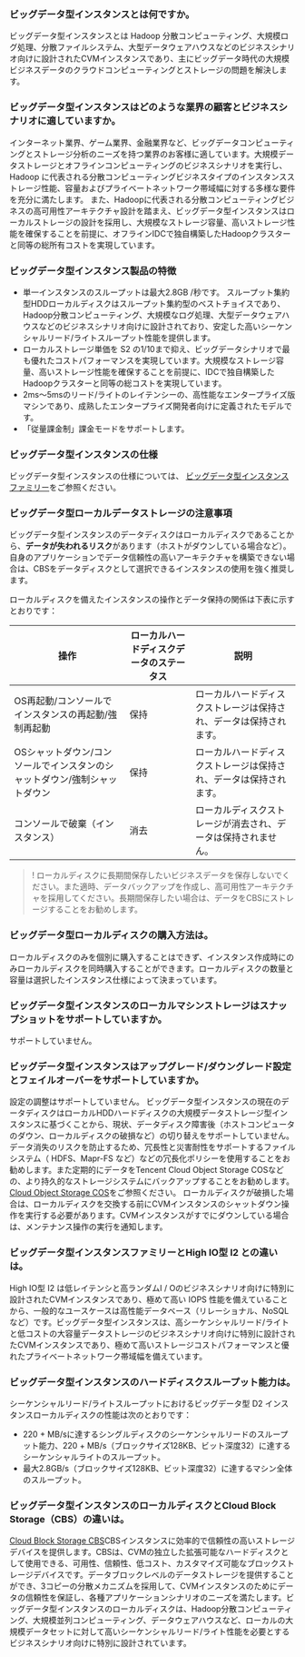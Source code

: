 
### ビッグデータ型インスタンスとは何ですか。
ビッグデータ型インスタンスとは Hadoop 分散コンピューティング、大規模ログ処理、分散ファイルシステム、大型データウェアハウスなどのビジネスシナリオ向けに設計されたCVMインスタンスであり、主にビッグデータ時代の大規模ビジネスデータのクラウドコンピューティングとストレージの問題を解決します。

### ビッグデータ型インスタンスはどのような業界の顧客とビジネスシナリオに適していますか。
インターネット業界、ゲーム業界、金融業界など、ビッグデータコンピューティングとストレージ分析のニーズを持つ業界のお客様に適しています。大規模データストレージとオフラインコンピューティングのビジネスシナリオを実行し、Hadoop に代表される分散コンピューティングビジネスタイプのインスタンスストレージ性能、容量およびプライベートネットワーク帯域幅に対する多様な要件を充分に満たします。
また、Hadoopに代表される分散コンピューティングビジネスの高可用性アーキテクチャ設計を踏まえ、ビッグデータ型インスタンスはローカルストレージの設計を採用し、大規模なストレージ容量、高いストレージ性能を確保することを前提に、オフラインIDCで独自構築したHadoopクラスターと同等の総所有コストを実現しています。

### ビッグデータ型インスタンス製品の特徴
* 単一インスタンスのスループットは最大2.8GB /秒です。 スループット集約型HDDローカルディスクはスループット集約型のベストチョイスであり、Hadoop分散コンピューティング、大規模なログ処理、大型データウェアハウスなどのビジネスシナリオ向けに設計されており、安定した高いシーケンシャルリード/ライトスループット性能を提供します。
* ローカルストレージ単価を S2 の1/10まで抑え、ビッグデータシナリオで最も優れたコストパフォーマンスを実現しています。大規模なストレージ容量、高いストレージ性能を確保することを前提に、IDCで独自構築したHadoopクラスターと同等の総コストを実現しています。
* 2ms～5msのリード/ライトのレイテンシーの、高性能なエンタープライズ版マシンであり、成熟したエンタープライズ開発者向けに定義されたモデルです。
* 「従量課金制」課金モードをサポートします。

### ビッグデータ型インスタンスの仕様
ビッグデータ型インスタンスの仕様については、 [ビッグデータ型インスタンスファミリー](https://intl.cloud.tencent.com/document/product/213/11518#D)をご参照ください。

### ビッグデータ型ローカルデータストレージの注意事項

ビッグデータ型インスタンスのデータディスクはローカルディスクであることから、**データが失われるリスク**があります（ホストがダウンしている場合など）。自身のアプリケーションでデータ信頼性の高いアーキテクチャを構築できない場合は、CBSをデータディスクとして選択できるインスタンスの使用を強く推奨します。

ローカルディスクを備えたインスタンスの操作とデータ保持の関係は下表に示すとおりです：

|操作 |ローカルハードディスクデータのステータス |説明|
|------|-----|-----|
| OS再起動/コンソールでインスタンスの再起動/強制再起動  | 保持 | ローカルハードディスクストレージは保持され、データは保持されます。 |
| OSシャットダウン/コンソールでインスタンのシャットダウン/強制シャットダウン | 保持 | ローカルハードディスクストレージは保持され、データは保持されます。 |
| コンソールで破棄（インスタンス） | 消去 | ローカルディスクストレージが消去され、データは保持されません。 |

>! ローカルディスクに長期間保存したいビジネスデータを保存しないでください。また適時、データバックアップを作成し、高可用性アーキテクチャを採用してください。長期間保存したい場合は、データをCBSにストレージすることをお勧めします。

### ビッグデータ型ローカルディスクの購入方法は。
ローカルディスクのみを個別に購入することはできず、インスタンス作成時にのみローカルディスクを同時購入することができます。ローカルディスクの数量と容量は選択したインスタンス仕様によって決まっています。

### ビッグデータ型インスタンスのローカルマシンストレージはスナップショットをサポートしていますか。
サポートしていません。

### ビッグデータ型インスタンスはアップグレード/ダウングレード設定とフェイルオーバーをサポートしていますか。

設定の調整はサポートしていません。
ビッグデータ型インスタンスの現在のデータディスクはローカルHDDハードディスクの大規模データストレージ型インスタンスに基づくことから、現状、データディスク障害後（ホストコンピュータのダウン、ローカルディスクの破損など）の切り替えをサポートしていません。データ消失のリスクを防止するため、冗長性と災害耐性をサポートするファイルシステム（ HDFS、Mapr-FS など）などの冗長化ポリシーを使用することをお勧めします。また定期的にデータをTencent Cloud Object Storage COSなどの、より持久的なストレージシステムにバックアップすることをお勧めします。 [Cloud Object Storage COS](https://intl.cloud.tencent.com/document/product/436)をご参照ください。
ローカルディスクが破損した場合は、ローカルディスクを交換する前にCVMインスタンスのシャットダウン操作を実行する必要があります。CVMインスタンスがすでにダウンしている場合は、メンテナンス操作の実行を通知します。

### ビッグデータ型インスタンスファミリーとHigh IO型 I2 との違いは。

High IO型 I2 は低レイテンシと高ランダムI / Oのビジネスシナリオ向けに特別に設計されたCVMインスタンスであり、極めて高い IOPS 性能を備えていることから、一般的なユースケースは高性能データベース（リレーショナル、NoSQL など）です。ビッグデータ型インスタンスは、高シーケンシャルリード/ライトと低コストの大容量データストレージのビジネスシナリオ向けに特別に設計されたCVMインスタンスであり、極めて高いストレージコストパフォーマンスと優れたプライベートネットワーク帯域幅を備えています。

### ビッグデータ型インスタンスのハードディスクスループット能力は。

シーケンシャルリード/ライトスループットにおけるビッグデータ型 D2 インスタンスローカルディスクの性能は次のとおりです：
* 220 + MB/sに達するシングルディスクのシーケンシャルリードのスループット能力、220 + MB/s（ブロックサイズ128KB、ビット深度32）に達するシーケンシャルライトのスループット。
* 最大2.8GB/s（ブロックサイズ128KB、ビット深度32）に達するマシン全体のスループット。

### ビッグデータ型インスタンスのローカルディスクとCloud Block Storage（CBS）の違いは。

[Cloud Block Storage CBS](https://intl.cloud.tencent.com/document/product/362)CBSインスタンスに効率的で信頼性の高いストレージデバイスを提供します。CBSは、CVMの独立した拡張可能なハードディスクとして使用できる、可用性、信頼性、低コスト、カスタマイズ可能なブロックストレージデバイスです。データブロックレベルのデータストレージを提供することができ、3コピーの分散メカニズムを採用して、CVMインスタンスのためにデータの信頼性を保証し、各種アプリケーションシナリオのニーズを満たします。ビッグデータ型インスタンスのローカルディスクは、Hadoop分散コンピューティング、大規模並列コンピューティング、データウェアハウスなど、ローカルの大規模データセットに対して高いシーケンシャルリード/ライト性能を必要とするビジネスシナリオ向けに特別に設計されています。